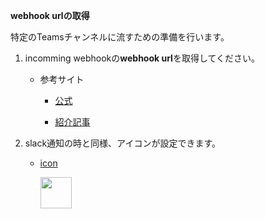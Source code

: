 **webhook urlの取得**  

特定のTeamsチャンネルに流すための準備を行います。

1. incomming webhookの**webhook url**を取得してください。
	- 参考サイト
		- [公式](https://docs.microsoft.com/ja-jp/microsoftteams/platform/webhooks-and-connectors/how-to/add-incoming-webhook)

		- [紹介記事](https://marketingengineercareer.com/teamsbot)

2. slack通知の時と同様、アイコンが設定できます。
	-  [icon](https://github.com/fkubota/Carrier-Owl/blob/master/data/images/carrier-owl.png)

		<img src='../data/images/carrier-owl.png' width='50'>

